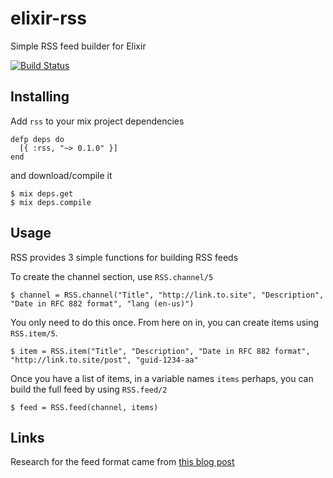 elixir-rss
==========

Simple RSS feed builder for Elixir

[![Build Status](https://api.travis-ci.org/BennyHallett/elixir-rss.svg?branch=build)](https://api.travis-ci.org/BennyHallett/elixir-rss)

## Installing

Add `rss` to your mix project dependencies

    defp deps do
      [{ :rss, "~> 0.1.0" }]
    end

and download/compile it

    $ mix deps.get
    $ mix deps.compile

## Usage

RSS provides 3 simple functions for building RSS feeds

To create the channel section, use `RSS.channel/5`

    $ channel = RSS.channel("Title", "http://link.to.site", "Description", "Date in RFC 882 format", "lang (en-us)")

You only need to do this once. From here on in, you can create items using `RSS.item/5`.

    $ item = RSS.item("Title", "Description", "Date in RFC 882 format", "http://link.to.site/post", "guid-1234-aa"

Once you have a list of items, in a variable names `items` perhaps, you can build the full feed by using `RSS.feed/2`

    $ feed = RSS.feed(channel, items)

## Links

Research for the feed format came from [this blog post](http://www.petefreitag.com/item/465.cfm)
